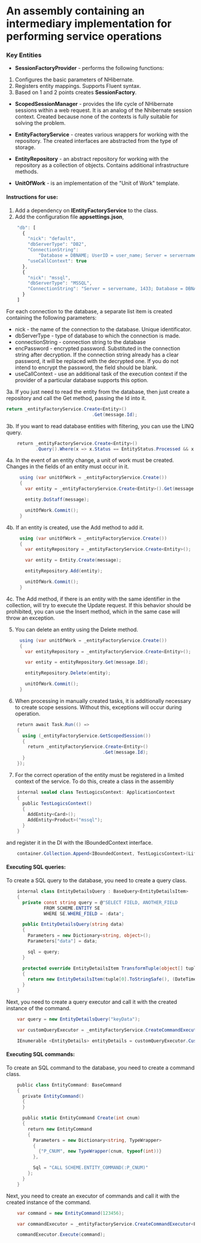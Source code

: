# An assembly containing an intermediary implementation for performing service operations

### Key Entities

* **SessionFactoryProvider** - performs the following functions:
1. Configures the basic parameters of NHibernate.
2. Registers entity mappings. Supports Fluent syntax.
3. Based on 1 and 2 points creates **SessionFactory**.

* **ScopedSessionManager** - provides the life cycle of NHibernate sessions within a web request. It is an analog of the Nhibernate session context. Created because none of the contexts is fully suitable for solving the problem.

* **EntityFactoryService** - creates various wrappers for working with the repository. The created interfaces are abstracted from the type of storage.

* **EntityRepository** - an abstract repository for working with the repository as a collection of objects. Contains additional infrastructure methods.

* **UnitOfWork** - is an implementation of the "Unit of Work" template.

#### Instructions for use:

1. Add a dependency on **IEntityFactoryService** to the class.
2. Add the configuration file **appsettings.json**,

```javascript
    "db": [
      {
        "nick": "default",
        "dbServerType": "DB2",
        "ConnectionString": 
            "Database = DBNAME; UserID = user_name; Server = servername: 50000; CurrentSchema = SCHEME;",
        "useCallContext": true
      },
      {
        "nick": "mssql",
        "dbServerType": "MSSQL",
        "ConnectionString": "Server = servername, 1433; Database = DBNAME; User ID = user_name;"
      }
    ]
```

For each connection to the database, a separate list item is created containing the following parameters:
* nick - the name of the connection to the database. Unique identificator.
* dbServerType - type of database to which the connection is made.
* connectionString - connection string to the database
* encPassword - encrypted password. Substituted in the connection string after decryption. If the connection string already has a clear password, it will be replaced with the decrypted one. If you do not intend to encrypt the password, the field should be blank.
* useCallContext - use an additional task of the execution context if the provider of a particular database supports this option.

3a. If you just need to read the entity from the database, then just create a repository and call the Get method, passing the Id into it.

```csharp
return _entityFactoryService.Create<Entity>()
                                .Get(message.Id);
```

3b. If you want to read database entities with filtering, you can use the LINQ query.

```csharp
    return _entityFactoryService.Create<Entity>()
           .Query().Where(x => x.Status == EntityStatus.Processed && x.UpdateDate < DateTime.Today);
```

4a. In the event of an entity change, a unit of work must be created. Changes in the fields of an entity must occur in it.

```csharp
     using (var unitOfWork = _entityFactoryService.Create())
     {
       var entity = _entityFactoryService.Create<Entity>().Get(message.Id);

       entity.DoStaff(message);

       unitOfWork.Commit();
     }
```

4b. If an entity is created, use the Add method to add it.

```csharp
     using (var unitOfWork = _entityFactoryService.Create())
     {
       var entityRepository = _entityFactoryService.Create<Entity>();

       var entity = Entity.Create(message);

       entityRepository.Add(entity);

       unitOfWork.Commit();
     }
```

4c. The Add method, if there is an entity with the same identifier in the collection, will try to execute the Update request. If this behavior should be prohibited, you can use the Insert method, which in the same case will throw an exception.

5. You can delete an entity using the Delete method.

```csharp
     using (var unitOfWork = _entityFactoryService.Create())
     {
       var entityRepository = _entityFactoryService.Create<Entity>();

       var entity = entityRepository.Get(message.Id);

       entityRepository.Delete(entity);

       unitOfWork.Commit();
     }
```

6. When processing in manually created tasks, it is additionally necessary to create scope sessions. Without this, exceptions will occur during operation.

```csharp
    return await Task.Run(() =>
    {
      using (_entityFactoryService.GetScopedSession())
      {
        return _entityFactoryService.Create<Entity>()
                                    .Get(message.Id);
      }
    });
```

7. For the correct operation of the entity must be registered in a limited context of the service. To do this, create a class in the assembly

```csharp
    internal sealed class TestLogicsContext: ApplicationContext
    {
      public TestLogicsContext()
      {
        AddEntity<Card>();
        AddEntity<Product>("mssql");
      }
    }
```

and register it in the DI with the IBoundedContext interface.

```csharp
    container.Collection.Append<IBoundedContext, TestLogicsContext>(Lifestyle.Singleton);
```

#### Executing SQL queries:

To create a SQL query to the database, you need to create a query class.

```csharp
    internal class EntityDetailsQuery : BaseQuery<EntityDetailsItem>
    {
      private const string query = @"SELECT FIELD, ANOTHER_FIELD
              FROM SCHEME.ENTITY SE
              WHERE SE.WHERE_FIELD = :data";

      public EntityDetailsQuery(string data)
      {
        Parameters = new Dictionary<string, object>();
        Parameters["data"] = data;

        sql = query;
      }

      protected override EntityDetailsItem TransformTuple(object[] tuple, string[] aliases)
      {
        return new EntityDetailsItem(tuple[0].ToStringSafe(), (DateTime?)tuple[1]);
      }
    }
```

Next, you need to create a query executor and call it with the created instance of the command.

```csharp
    var query = new EntityDetailsQuery("keyData");

    var customQueryExecutor = _entityFactoryService.CreateCommandExecutor<EntityDetails>();

    IEnumerable <EntityDetails> entityDetails = customQueryExecutor.CustomQuery(query);
```

#### Executing SQL commands:

To create an SQL command to the database, you need to create a command class.

```csharp
    public class EntityCommand: BaseCommand
    {
      private EntityCommand()
      {
      }

      public static EntityCommand Create(int cnum)
      {
        return new EntityCommand
        {
          Parameters = new Dictionary<string, TypeWrapper>
          {
            {"P_CNUM", new TypeWrapper(cnum, typeof(int))}
          },

          Sql = "CALL SCHEME.ENTITY_COMMAND(:P_CNUM)"
        };
      }
    }
```

Next, you need to create an executor of commands and call it with the created instance of the command.

```csharp
    var command = new EntityCommand(123456);

    var commandExecutor = _entityFactoryService.CreateCommandExecutor<EntityCommand>();

    commandExecutor.Execute(command);
```
